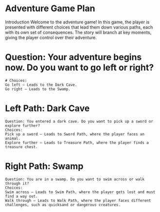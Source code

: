 # Adventure Game Plan 
Introduction
Welcome to the adventure game! In this game, the player is presented with different choices that lead them down various paths, each with its own set of consequences. The story will branch at key moments, giving the player control over their adventure.

# Question: Your adventure begins now. Do you want to go left or right?
    # Choices:
    Go left – Leads to the Dark Cave.
    Go right – Leads to the Swamp.

# Left Path: Dark Cave
    Question: You entered a dark cave. Do you want to pick up a sword or explore further?
    Choices:
    Pick up a sword – Leads to Sword Path, where the player faces an animal.
    Explore further – Leads to Treasure Path, where the player finds a treasure chest.

# Right Path: Swamp
    Question: You are in a swamp. Do you want to swim across or walk through it?
    Choices:
    Swim across – Leads to Swim Path, where the player gets lost and must find a way out.
    Walk through – Leads to Walk Path, where the player faces different challenges, such as quicksand or dangerous creatures.


